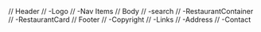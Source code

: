 

// Header
//     -Logo
//     -Nav Items
// Body
//     -search
//     -RestaurantContainer
//         -RestaurantCard
// Footer
//     -Copyright
//     -Links
//     -Address
//     -Contact

